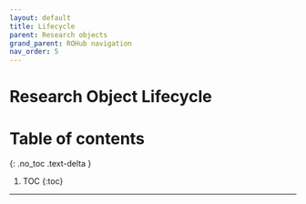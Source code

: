 ```yaml
---
layout: default
title: Lifecycle
parent: Research objects
grand_parent: ROHub navigation
nav_order: 5
---
```


# Research Object Lifecycle

# Table of contents
{: .no_toc .text-delta }

1. TOC
{:toc}

---

